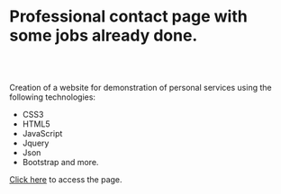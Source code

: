 <h1> Professional contact page with some jobs already done. </h1>
<br/><br/>
<p>Creation of a website for demonstration of personal services using the following technologies:<p/>

<ul>
    <li>CSS3</li>
    <li>HTML5</li>
    <li>JavaScript</li>
    <li>Jquery</li>
    <li>Json</li>
    <li>Bootstrap and more.</li>
</ul>
<p><a href="https://gabrielalmeida07.github.io/my_blog-/">Click here</a> to access the page.
</p>



